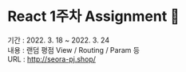 # React 1주차 Assignment 🌿 
기간 : 2022. 3. 18 ~ 2022. 3. 24\
내용 : 랜덤 평점 View / Routing / Param 등\
URL : http://seora-pj.shop/
